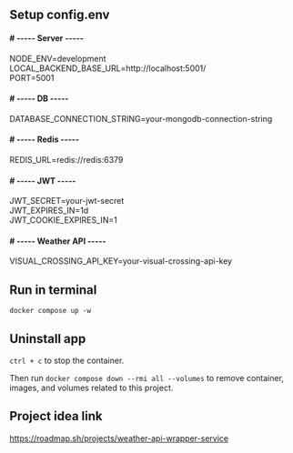 ## Setup config.env

#### # ----- Server -----

NODE_ENV=development  
LOCAL_BACKEND_BASE_URL=http://localhost:5001/  
PORT=5001

#### # ----- DB -----

DATABASE_CONNECTION_STRING=your-mongodb-connection-string

#### # ----- Redis -----

REDIS_URL=redis://redis:6379

#### # ----- JWT -----

JWT_SECRET=your-jwt-secret  
JWT_EXPIRES_IN=1d  
JWT_COOKIE_EXPIRES_IN=1

#### # ----- Weather API -----

VISUAL_CROSSING_API_KEY=your-visual-crossing-api-key

## Run in terminal

`docker compose up -w`

## Uninstall app

`ctrl + c` to stop the container.

Then run `docker compose down --rmi all --volumes` to remove container, images, and volumes related to this project.

## Project idea link

https://roadmap.sh/projects/weather-api-wrapper-service
